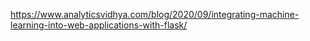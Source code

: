 https://www.analyticsvidhya.com/blog/2020/09/integrating-machine-learning-into-web-applications-with-flask/
